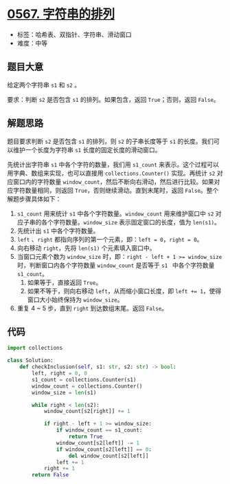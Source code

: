 # [0567. 字符串的排列](https://leetcode-cn.com/problems/permutation-in-string/)

- 标签：哈希表、双指针、字符串、滑动窗口
- 难度：中等

## 题目大意

给定两个字符串 `s1` 和 `s2` 。

要求：判断 `s2` 是否包含 `s1` 的排列。如果包含，返回 `True`；否则，返回 `False`。

## 解题思路

题目要求判断 `s2` 是否包含 `s1` 的排列，则 `s2` 的子串长度等于 `s1` 的长度。我们可以维护一个长度为字符串 `s1` 长度的固定长度的滑动窗口。

先统计出字符串  `s1` 中各个字符的数量，我们用 `s1_count` 来表示。这个过程可以用字典、数组来实现，也可以直接用 `collections.Counter()` 实现。再统计 `s2` 对应窗口内的字符数量 `window_count`，然后不断向右滑动，然后进行比较。如果对应字符数量相同，则返回 `True`，否则继续滑动。直到末尾时，返回 `False`。整个解题步骤具体如下：

1. `s1_count` 用来统计 `s1` 中各个字符数量。`window_count` 用来维护窗口中 `s2` 对应子串的各个字符数量。`window_size` 表示固定窗口的长度，值为 `len(s1)`。
2. 先统计出 `s1` 中各个字符数量。
3. `left` 、`right` 都指向序列的第一个元素，即：`left = 0`，`right = 0`。
4. 向右移动 `right`，先将 `len(s1)` 个元素填入窗口中。
5. 当窗口元素个数为 `window_size` 时，即：`right - left + 1 >= window_size` 时，判断窗口内各个字符数量 `window_count` 是否等于 `s1 ` 中各个字符数量 `s1_count`。
   1. 如果等于，直接返回 `True`。
   2. 如果不等于，则向右移动 `left`，从而缩小窗口长度，即 `left += 1`，使得窗口大小始终保持为 `window_size`。
6. 重复 4 ~ 5 步，直到 `right` 到达数组末尾。返回 `False`。

## 代码

```Python
import collections

class Solution:
    def checkInclusion(self, s1: str, s2: str) -> bool:
        left, right = 0, 0
        s1_count = collections.Counter(s1)
        window_count = collections.Counter()
        window_size = len(s1)

        while right < len(s2):
            window_count[s2[right]] += 1

            if right - left + 1 >= window_size:
                if window_count == s1_count:
                    return True
                window_count[s2[left]] -= 1
                if window_count[s2[left]] == 0:
                    del window_count[s2[left]]
                left += 1
            right += 1
        return False
```

